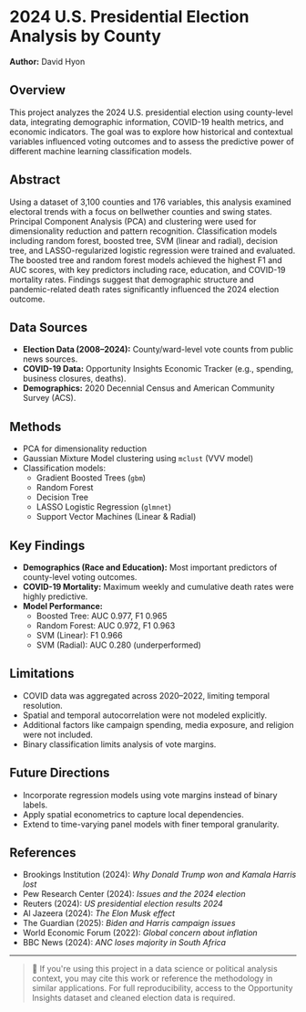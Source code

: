 # 2024 U.S. Presidential Election Analysis by County

**Author:** David Hyon   

## Overview

This project analyzes the 2024 U.S. presidential election using county-level data, integrating demographic information, COVID-19 health metrics, and economic indicators. The goal was to explore how historical and contextual variables influenced voting outcomes and to assess the predictive power of different machine learning classification models.

## Abstract

Using a dataset of 3,100 counties and 176 variables, this analysis examined electoral trends with a focus on bellwether counties and swing states. Principal Component Analysis (PCA) and clustering were used for dimensionality reduction and pattern recognition. Classification models including random forest, boosted tree, SVM (linear and radial), decision tree, and LASSO-regularized logistic regression were trained and evaluated. The boosted tree and random forest models achieved the highest F1 and AUC scores, with key predictors including race, education, and COVID-19 mortality rates. Findings suggest that demographic structure and pandemic-related death rates significantly influenced the 2024 election outcome.

## Data Sources

- **Election Data (2008–2024):** County/ward-level vote counts from public news sources.
- **COVID-19 Data:** Opportunity Insights Economic Tracker (e.g., spending, business closures, deaths).
- **Demographics:** 2020 Decennial Census and American Community Survey (ACS).

## Methods

- PCA for dimensionality reduction
- Gaussian Mixture Model clustering using `mclust` (VVV model)
- Classification models:
  - Gradient Boosted Trees (`gbm`)
  - Random Forest
  - Decision Tree
  - LASSO Logistic Regression (`glmnet`)
  - Support Vector Machines (Linear & Radial)

## Key Findings

- **Demographics (Race and Education):** Most important predictors of county-level voting outcomes.
- **COVID-19 Mortality:** Maximum weekly and cumulative death rates were highly predictive.
- **Model Performance:**
  - Boosted Tree: AUC 0.977, F1 0.965
  - Random Forest: AUC 0.972, F1 0.963
  - SVM (Linear): F1 0.966
  - SVM (Radial): AUC 0.280 (underperformed)

## Limitations

- COVID data was aggregated across 2020–2022, limiting temporal resolution.
- Spatial and temporal autocorrelation were not modeled explicitly.
- Additional factors like campaign spending, media exposure, and religion were not included.
- Binary classification limits analysis of vote margins.

## Future Directions

- Incorporate regression models using vote margins instead of binary labels.
- Apply spatial econometrics to capture local dependencies.
- Extend to time-varying panel models with finer temporal granularity.

## References

- Brookings Institution (2024): *Why Donald Trump won and Kamala Harris lost*
- Pew Research Center (2024): *Issues and the 2024 election*
- Reuters (2024): *US presidential election results 2024*
- Al Jazeera (2024): *The Elon Musk effect*
- The Guardian (2025): *Biden and Harris campaign issues*
- World Economic Forum (2022): *Global concern about inflation*
- BBC News (2024): *ANC loses majority in South Africa*

---

> 📁 If you're using this project in a data science or political analysis context, you may cite this work or reference the methodology in similar applications. For full reproducibility, access to the Opportunity Insights dataset and cleaned election data is required.
